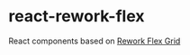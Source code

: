 # react-rework-flex
React components based on [Rework Flex Grid](http://johnotander.com/rework-flex-grid/#css)
